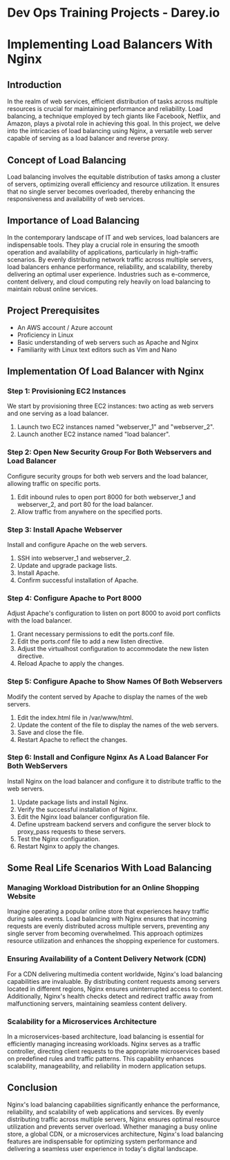 # Dev Ops Training Projects - Darey.io  

# Implementing Load Balancers With Nginx

## Introduction

In the realm of web services, efficient distribution of tasks across multiple resources is crucial for maintaining performance and reliability. Load balancing, a technique employed by tech giants like Facebook, Netflix, and Amazon, plays a pivotal role in achieving this goal. In this project, we delve into the intricacies of load balancing using Nginx, a versatile web server capable of serving as a load balancer and reverse proxy.

## Concept of Load Balancing

Load balancing involves the equitable distribution of tasks among a cluster of servers, optimizing overall efficiency and resource utilization. It ensures that no single server becomes overloaded, thereby enhancing the responsiveness and availability of web services.

## Importance of Load Balancing

In the contemporary landscape of IT and web services, load balancers are indispensable tools. They play a crucial role in ensuring the smooth operation and availability of applications, particularly in high-traffic scenarios. By evenly distributing network traffic across multiple servers, load balancers enhance performance, reliability, and scalability, thereby delivering an optimal user experience. Industries such as e-commerce, content delivery, and cloud computing rely heavily on load balancing to maintain robust online services.

## Project Prerequisites
- An AWS account / Azure account
- Proficiency in Linux
- Basic understanding of web servers such as Apache and Nginx
- Familiarity with Linux text editors such as Vim and Nano

## Implementation Of Load Balancer with Nginx

### Step 1: Provisioning EC2 Instances

We start by provisioning three EC2 instances: two acting as web servers and one serving as a load balancer.

1. Launch two EC2 instances named "webserver_1" and "webserver_2".
2. Launch another EC2 instance named "load balancer".

### Step 2: Open New Security Group For Both Webservers and Load Balancer

Configure security groups for both web servers and the load balancer, allowing traffic on specific ports.

1. Edit inbound rules to open port 8000 for both webserver_1 and webserver_2, and port 80 for the load balancer.
2. Allow traffic from anywhere on the specified ports.

### Step 3: Install Apache Webserver

Install and configure Apache on the web servers.

1. SSH into webserver_1 and webserver_2.
2. Update and upgrade package lists.
3. Install Apache.
4. Confirm successful installation of Apache.

### Step 4: Configure Apache to Port 8000

Adjust Apache's configuration to listen on port 8000 to avoid port conflicts with the load balancer.

1. Grant necessary permissions to edit the ports.conf file.
2. Edit the ports.conf file to add a new listen directive.
3. Adjust the virtualhost configuration to accommodate the new listen directive.
4. Reload Apache to apply the changes.

### Step 5: Configure Apache to Show Names Of Both Webservers

Modify the content served by Apache to display the names of the web servers.

1. Edit the index.html file in /var/www/html.
2. Update the content of the file to display the names of the web servers.
3. Save and close the file.
4. Restart Apache to reflect the changes.

### Step 6: Install and Configure Nginx As A Load Balancer For Both WebServers

Install Nginx on the load balancer and configure it to distribute traffic to the web servers.

1. Update package lists and install Nginx.
2. Verify the successful installation of Nginx.
3. Edit the Nginx load balancer configuration file.
4. Define upstream backend servers and configure the server block to proxy_pass requests to these servers.
5. Test the Nginx configuration.
6. Restart Nginx to apply the changes.

## Some Real Life Scenarios With Load Balancing

### Managing Workload Distribution for an Online Shopping Website

Imagine operating a popular online store that experiences heavy traffic during sales events. Load balancing with Nginx ensures that incoming requests are evenly distributed across multiple servers, preventing any single server from becoming overwhelmed. This approach optimizes resource utilization and enhances the shopping experience for customers.

### Ensuring Availability of a Content Delivery Network (CDN)

For a CDN delivering multimedia content worldwide, Nginx's load balancing capabilities are invaluable. By distributing content requests among servers located in different regions, Nginx ensures uninterrupted access to content. Additionally, Nginx's health checks detect and redirect traffic away from malfunctioning servers, maintaining seamless content delivery.

### Scalability for a Microservices Architecture

In a microservices-based architecture, load balancing is essential for efficiently managing increasing workloads. Nginx serves as a traffic controller, directing client requests to the appropriate microservices based on predefined rules and traffic patterns. This capability enhances scalability, manageability, and reliability in modern application setups.

## Conclusion

Nginx's load balancing capabilities significantly enhance the performance, reliability, and scalability of web applications and services. By evenly distributing traffic across multiple servers, Nginx ensures optimal resource utilization and prevents server overload. Whether managing a busy online store, a global CDN, or a microservices architecture, Nginx's load balancing features are indispensable for optimizing system performance and delivering a seamless user experience in today's digital landscape.